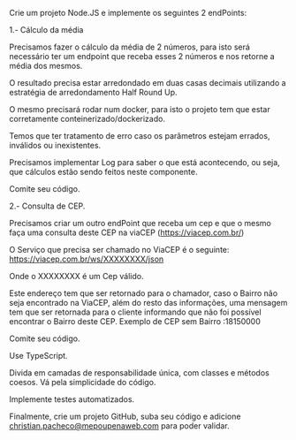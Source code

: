 Crie um projeto Node.JS e implemente os seguintes 2 endPoints:

1.- Cálculo da média

Precisamos fazer o cálculo da média de 2 números, para isto será necessário ter um endpoint que receba esses 2 números e nos retorne a média dos mesmos.

O resultado precisa estar arredondado em duas casas decimais utilizando a estratégia de arredondamento Half Round Up.

O mesmo precisará rodar num docker, para isto o projeto tem que estar corretamente conteinerizado/dockerizado.

Temos que ter tratamento de erro caso os parâmetros estejam errados, inválidos ou inexistentes.

Precisamos implementar Log para saber o que está acontecendo, ou seja, que cálculos estão sendo feitos neste componente.

Comite seu código.

2.- Consulta de CEP.

Precisamos criar um outro endPoint que receba um cep e que o mesmo faça uma consulta deste CEP na viaCEP (https://viacep.com.br/)

O Serviço que precisa ser chamado no ViaCEP é o seguinte: https://viacep.com.br/ws/XXXXXXXX/json

Onde o XXXXXXXX é um Cep válido.

Este endereço tem que ser retornado para o chamador, caso o Bairro não seja encontrado na ViaCEP, além do resto das informações, uma mensagem tem que ser retornada para o cliente informando que não foi possível encontrar o Bairro deste CEP. Exemplo de CEP sem Bairro :18150000

Comite seu código.

Use TypeScript.

Divida em camadas de responsabilidade única, com classes e métodos coesos. Vá pela simplicidade do código.

Implemente testes automatizados.

Finalmente, crie um projeto GitHub, suba seu código e adicione christian.pacheco@mepoupenaweb.com para poder validar.

